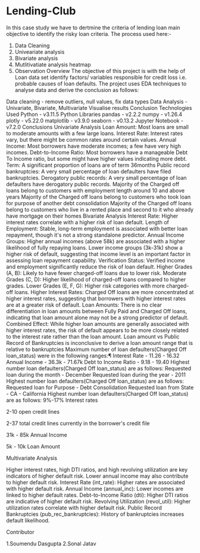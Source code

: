 # Lending-Club

In this case study we have to dertmine the criteria of lending loan main objective to identify the risky loan criteria.
 The process used here:-
  1. Data Cleaning
  2. Univeariate analysis
  3. Bivariate analysis
  4. Mutlitivatiate analysis heatmap
  5. Observation
Overview
The objective of this project is with the help of Loan data set identify factors/ variables responsible for credit loss i.e. probable causes of loan defaults. The project uses EDA techniques to analyse data and derive the conclusion as follows:

Data cleaning - remove outliers, null values, fix data types
Data Analysis - Univariate, Bivariate, Multivariate
Visualise results
Conclusion
Technologies Used
Python - v3.11.5
Python Libraries
pandas - v2.2.2
numpy - v1.26.4
plotly - v5.22.0
matplotlib - v3.9.0
seaborn - v0.13.2
Jupyter Notebook - v7.2.0
Conclusions
Univariate Analysis
Loan Amount: Most loans are small to moderate amounts with a few large loans.
Interest Rate: Interest rates vary, but there might be common rates around certain values.
Annual Income: Most borrowers have moderate incomes; a few have very high incomes.
Debt-to-Income Ratio: Most borrowers have a manageable Debt To Income ratio, but some might have higher values indicating more debt.
Term: A significant proportion of loans are of term 36months
Public record bankruptcies: A very small percentage of loan defaulters have filed bankruptcies.
Derogatory public records: A very small percentage of loan defaulters have derogatory public records.
Majority of the Charged off loans belong to customers with employment length around 10 and above years
Majority of the Charged off loans belong to customers who took loan for purpose of another debt consolidation
Majority of the Charged off loans belong to customers who live in a rented place and second to it who already have mortgage on their homes
Bivariate Analysis
Interest Rate: Higher interest rates correlate with a higher risk of loan default.
Length of Employment: Stable, long-term employment is associated with better loan repayment, though it's not a strong standalone predictor.
Annual Income Groups: Higher annual incomes (above 58k) are associated with a higher likelihood of fully repaying loans. Lower income groups (3k-31k) show a higher risk of default, suggesting that income level is an important factor in assessing loan repayment capability.
Verification Status: Verified income and employment significantly reduce the risk of loan default.
Higher Grades (A, B): Likely to have fewer charged-off loans due to lower risk.
Moderate Grades (C, D): Higher likelihood of charged-off loans compared to higher grades.
Lower Grades (E, F, G): Higher risk categories with more charged-off loans.
Higher Interest Rates: Charged Off loans are more concentrated at higher interest rates, suggesting that borrowers with higher interest rates are at a greater risk of default.
Loan Amounts: There is no clear differentiation in loan amounts between Fully Paid and Charged Off loans, indicating that loan amount alone may not be a strong predictor of default.
Combined Effect: While higher loan amounts are generally associated with higher interest rates, the risk of default appears to be more closely related to the interest rate rather than the loan amount.
Loan amount vs Public Record of Bankruptcies is inconclusive to derive a loan amount range that is relative to bankruptcies
Maximum number of loan defaulters(Charged Off loan_status) were in the following ranges:¶
Interest Rate - 11.26 - 16.32
Annual Income - 36.3k - 71.67k
Debt to Income Ratio - 9.18 - 19.40
Highest number loan defaulters(Charged Off loan_status) are as follows:
Requested loan during the month - December
Requested loan during the year - 2011
Highest number loan defaulters(Charged Off loan_status) are as follows:
Requested loan for Purpose - Debt Consolidation
Requested loan from State - CA - California
Highest number loan defaulters(Charged Off loan_status) are as follows:
9%-17% Interest rates

2-10 open credit lines

2-37 total credit lines currently in the borrower's credit file

31k - 85k Annual Income

5k - 10k Loan Amount

Multivariate Analysis

Higher interest rates, high DTI ratios, and high revolving utilization are key indicators of higher default risk.
Lower annual income may also contribute to higher default risk.
Interest Rate (int_rate): Higher rates are associated with higher default risk.
Annual Income (annual_inc): Lower incomes are linked to higher default rates.
Debt-to-Income Ratio (dti): Higher DTI ratios are indicative of higher default risk.
Revolving Utilization (revol_util): Higher utilization rates correlate with higher default risk.
Public Record Bankruptcies (pub_rec_bankruptcies): History of bankruptcies increases default likelihood.


Contributor

 1.Soumendu Dasgupta
 2.Sonal Jatav
